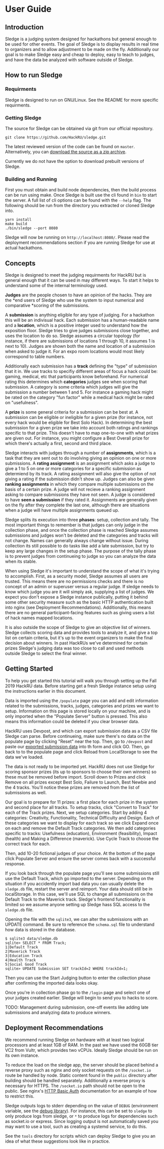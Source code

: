 # User Guide

## Introduction

Sledge is a judging system designed for hackathons but general enough to be used
for other events. The goal of Sledge is to display results in real time to
organizers and to allow adjustment to be made on the fly. Additionally our goal
is to make Sledge easy and cheap to deploy, easy to teach to judges, and have
the data be analyzed with software outside of Sledge.

## How to run Sledge

### Requirments

Sledge is designed to run on GNU/Linux. See the README for more specific
requirments.

### Getting Sledge

The source for Sledge can be obtained via git from our official repository.

```
git clone https://github.com/HackRU/sledge.git
```

The latest reviewed version of the code can be found on `master`. Alternatively,
you can [download the source as a zip archive][sledge-zip].

Currently we do not have the option to download prebuilt versions of Sledge.

[sledge-zip]: https://github.com/HackRU/sledge/archive/master.zip

### Building and Running

First you must obtain and build node dependencies, then the build process can be
run using make. Once Sledge is built use the cli found in `bin` to start the
server. A full list of cli options can be found with the `--help` flag. The
following should be run from the directory you extracted or cloned Sledge into.

```
yarn install
make build
./bin/sledge --port 8080
```

Sledge will now be running on `http://localhost:8080/`. Please read the
deployment recommendations section if you are running Sledge for use at
actual hackathons.

## Concepts

Sledge is designed to meet the judging requirments for HackRU but is general
enough that it can be used in may different ways. To start it helps to
understand some of the internal terminology used.

**Judges** are the people chosen to have an opinion of the hacks. They are the
*end users of Sledge who use the system to input numerical and comparative
*scoring of the submissions.

A **submission** is anything eligible for any type of judging. For a
hackathon this will be an indivisual hack. Each submission has a
human-readable name and a **location**, which is a positive integer used to
understand how the exposition floor. Sledge tries to give judges submissions
close together, and uses the location to do so. Sledge assumes a circular
topology (for instance, if there are submissions of locations 1 through 10,
it assumes 1 is next to 10). Judges are shown both the name and location of a
submission when asked to judge it. For an expo room locations would most
likely correspond to table numbers.

Additionally each submission has a **track** defining the "type" of
submission that it in. We use tracks to specifiy different areas of focus a
hack could be: gaming, medical, etc that participants know beforehand. For
numerical rating this determines which **categories** judges see when scoring
that submission. A category is some criteria which judges will give the
submission a number between 1 and 5. For instance a gaming hack might be
rated on the category "fun factor" while a medical hack might be rated on
"usefulness".

A **prize** is some general criteria for a submission can be best at. A
submission can be eligible or ineligible for a given prize (for instance, not
every hack would be eligible for Best Solo Hack). In determining the best
submission for a given prize we take into account both ratings and rankings
specific to that prize. This doesn't have to map one-to-one with what prizes
are given out. For instance, you might configure a Best Overall prize for
which there's actually a first, second and third place.

Sledge interacts with judges through a number of **assignments**, which is a
task that they are sent out to do involving giving an opinion on one or more
submissions. A **rating assignment** is an assignment which asks a judge to
give a 1 to 5 on one or more categories for a specific submission as
determiend by its track. A rating assignment will also give the option of not
giving a rating if the submission didn't show up. Judges can also be given
**ranking assignments** in which they compare multiple submissions on the
basis of a certain prize. A judge will not recieve a ranking assignment
asking to compare submissions they have not seen. A judge is considered to
have **seen a submission** if they rated it. Assignments are generally given
on the fly after they complete the last one, although there are situations
when a judge will have multiple assignments queued up.

Sledge splits its execution into three **phases**: setup, collection and
tally. The most important things to remember is that judges can only judge in
the collection phase, and once the collection phase is reached Sledge assumes
submissions and judges won't be deleted and the categories and tracks will
not change. Names can generally always change without issue. During
collection its still possible to do tasks like add a late submission, but try
to keep any large changes in the setup phase. The purpose of the tally phase
is to prevent judges from continueing to judge so you can analyze the data
when its stable.

When using Sledge it's important to understand the scope of what it's trying
to accomplish. First, as a security model, Sledge assumes all users are
trusted. This means there are no permissions checks and there is no concept
of an admin or superuser versus a regular judge. If sledge needs to know
which judge you are it will simply ask, supplying a list of judges. We expect
you don't expose a Sledge instance publically, putting it behind some other
security measure such as the basic HTTP authentication built into nginx (see
Deployment Recommendations). Additionally, this means there are no general
participant-facing features such as giving users a list of hack names mapped
locations.

It is also outside the scope of Sledge to give an objective list of winners.
Sledge collects scoring data and provides tools to analyze it, and give a top
list on certain criteria, but it's up to the event organizers to make the
final decision about winners. In past HackRUs we've determined for certain
prizes Sledge's judging data was too close to call and used methods outside
Sledge to select the final winner.

## Getting Started

To help you get started this tutorial will walk you through setting up the
Fall 2019 HackRU data. Before starting get a fresh Sledge instance setup
using the instructions earlier in this document.

Data is imported using the `/populate` page you can add and edit information
related to the submissions, tracks, judges, categories and prizes we want to
setup. Information on this page is stored locally on your machine, and is
only imported when the "Populate Server" button is pressed. This also means
this information could be deleted if you clear browser data.

HackRU uses Devpost, and which can export submission data as a CSV file
Sledge can parse. Before continueing, make sure there's no data on the
populate page by clicking "Reset" near the top. Then, go to `/devpost` and
paste our [exported submission data][sp2019data] into th form and click GO.
Then, go back to to the populate page and click Reload from LocalStorage to
see the data we've loaded.

[sp2019data]: https://s3.amazonaws.com/sledge-assets/hackru-sp2019.csv

The data is not ready to be imported yet. HackRU does not use Sledge for
scoring sponsor prizes (its up to sponsors to choose their own winners) so
these must be removed before import. Scroll down to Prizes and click Remove
on all prizes except Best Solo, Failure to Launch, Best Newbie and the 4
tracks. You'll notice these prizes are removed from the list of submissions
as well.

Our goal is to prepare for 11 prizes: a first place for each prize in the
system and second place for all tracks. To setup tracks, click "Convert to
Track" for each of the Track prizes. Next, we setup categories. Start by
adding 4 categories: Creativity, Functionality, Technical Difficulty and
Design. Each of these categories we want to display for each track so we
click Expand once on each and remove the Default Track categories. We then
add categories specific to tracks: Usefulness (education), Environment
(feasibility), Impact (health) and Making a Difference (maverick). Use Cycle
Track to choose the correct track for each.

Then, add 10-20 fictional judges of your choice. At the bottom of the page
click Populate Server and ensure the server comes back with a successful
response.

If you look back through the populate page you'll see some submissions still
use the Default Track, which go imported to the server. Depending on the
situation if you accidently import bad data you can usually delete the
`sledge.db` file, restart the server and reimport. Your data should still be
in localStorage. In this case, we'll use SQL to change all submissions on the
Default Track to the Maverick track. Sledge's frontend functionality is
limited so we assume anyone setting up Sledge hass SQL access to the
`sledge.db` file.

Opening the file with the `sqlite3`, we can alter the submissions with an
UPDATE command. Be sure to reference the `schema.sql` file to understand how
data is stored in the database.

```
$ sqlite3 data/sledge.db
sqlite> SELECT * FROM Track;
1|Default Track
2|Maverick Track
3|Education Track
4|Health Track
5|Social Good Track
sqlite> UPDATE Submission SET trackId=2 WHERE trackId=1;
```

Then you can use the Start Judging button to enter the collection phase after
confirming the imported data looks okay.

Once you're in collection phase go to the `/login` page and select one of
your judges created earlier. Sledge will begin to send you to hacks to score.

TODO: Management during submission, one-off events like adding late
submissions and analyzing data to produce winners.

## Deployment Recommendations

We recommend running Sledge on hardware with at least two logical processors and
at least 1GB of RAM. In the past we have used the 60GB tier VC2 from Vultr,
which provides two vCPUs. Ideally Sledge should be run on its own instance.

To reduce the load on the sledge app, the server should be placed behind a
reverse proxy such as nginx and only socket requests on the `/socket.io` route
be handled by node. Static content found in the `public` directory after
building should be handled separately. Additionally a reverse proxy is necessary
for HTTPS. The `/socket.io` path should not be open to the public. See
nginx's [HTTP Basic Auth][nginx-auth] documentation for an example of how to
restrict this.

[nginx-auth]: https://docs.nginx.com/nginx/admin-guide/security-controls/configuring-http-basic-authentication/

Sledge outputs logs to stderr depending on the value of `DEBUG` (environment
variable, see the [debug library][debug-pkg]). For instance, this can be set
to `sledge` to only produce logs from sledge, or `*` to produce logs for
dependencies such as socket.io or express. Since logging output is not
automatically saved you may want to use a tool, such as creating a systemd
service, to do this.

[debug-pkg]: https://www.npmjs.com/package/debug

See the `tools` directory for scripts which can deploy Sledge to give you an
idea of what these suggestions look like in practice.
